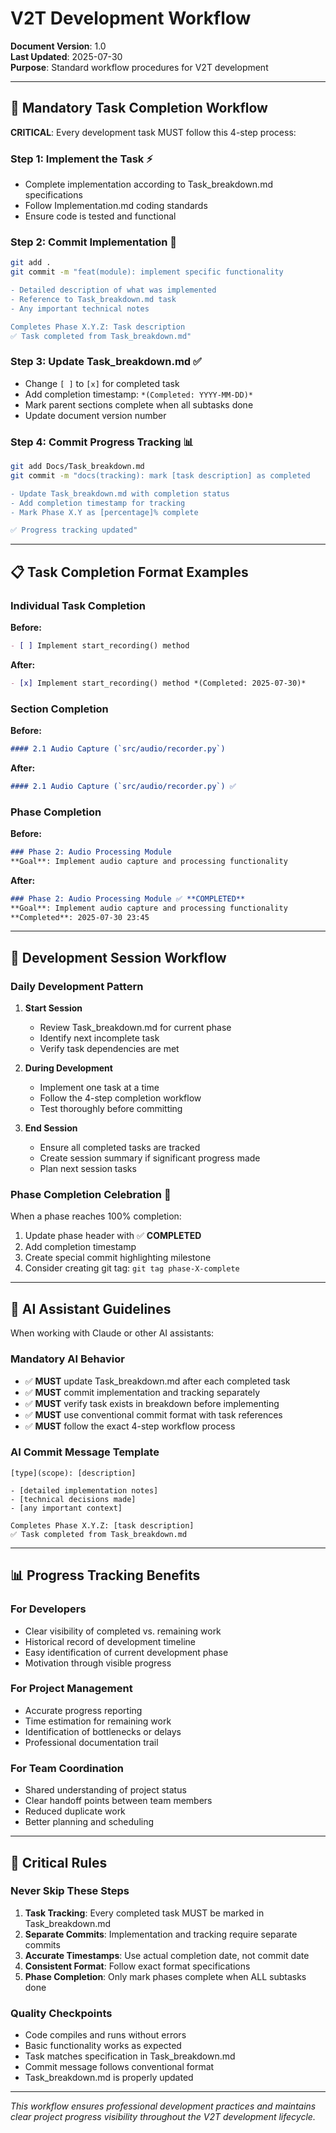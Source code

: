 # V2T Development Workflow

**Document Version**: 1.0  
**Last Updated**: 2025-07-30  
**Purpose**: Standard workflow procedures for V2T development

---

## 🔄 **Mandatory Task Completion Workflow**

**CRITICAL**: Every development task MUST follow this 4-step process:

### Step 1: Implement the Task ⚡
- Complete implementation according to Task_breakdown.md specifications
- Follow Implementation.md coding standards
- Ensure code is tested and functional

### Step 2: Commit Implementation 📝
```bash
git add .
git commit -m "feat(module): implement specific functionality

- Detailed description of what was implemented
- Reference to Task_breakdown.md task
- Any important technical notes

Completes Phase X.Y.Z: Task description
✅ Task completed from Task_breakdown.md"
```

### Step 3: Update Task_breakdown.md ✅
- Change `[ ]` to `[x]` for completed task
- Add completion timestamp: `*(Completed: YYYY-MM-DD)*`
- Mark parent sections complete when all subtasks done
- Update document version number

### Step 4: Commit Progress Tracking 📊
```bash
git add Docs/Task_breakdown.md
git commit -m "docs(tracking): mark [task description] as completed

- Update Task_breakdown.md with completion status
- Add completion timestamp for tracking
- Mark Phase X.Y as [percentage]% complete

✅ Progress tracking updated"
```

---

## 📋 **Task Completion Format Examples**

### Individual Task Completion
**Before:**
```markdown
- [ ] Implement start_recording() method
```

**After:**
```markdown
- [x] Implement start_recording() method *(Completed: 2025-07-30)*
```

### Section Completion
**Before:**
```markdown
#### 2.1 Audio Capture (`src/audio/recorder.py`)
```

**After:**
```markdown
#### 2.1 Audio Capture (`src/audio/recorder.py`) ✅
```

### Phase Completion
**Before:**
```markdown
### Phase 2: Audio Processing Module
**Goal**: Implement audio capture and processing functionality
```

**After:**
```markdown
### Phase 2: Audio Processing Module ✅ **COMPLETED**
**Goal**: Implement audio capture and processing functionality
**Completed**: 2025-07-30 23:45
```

---

## 🎯 **Development Session Workflow**

### Daily Development Pattern
1. **Start Session**
   - Review Task_breakdown.md for current phase
   - Identify next incomplete task
   - Verify task dependencies are met

2. **During Development**
   - Implement one task at a time
   - Follow the 4-step completion workflow
   - Test thoroughly before committing

3. **End Session**
   - Ensure all completed tasks are tracked
   - Create session summary if significant progress made
   - Plan next session tasks

### Phase Completion Celebration 🎉
When a phase reaches 100% completion:
1. Update phase header with ✅ **COMPLETED**
2. Add completion timestamp
3. Create special commit highlighting milestone
4. Consider creating git tag: `git tag phase-X-complete`

---

## 🤖 **AI Assistant Guidelines**

When working with Claude or other AI assistants:

### Mandatory AI Behavior
- ✅ **MUST** update Task_breakdown.md after each completed task
- ✅ **MUST** commit implementation and tracking separately
- ✅ **MUST** verify task exists in breakdown before implementing
- ✅ **MUST** use conventional commit format with task references
- ✅ **MUST** follow the exact 4-step workflow process

### AI Commit Message Template
```
[type](scope): [description]

- [detailed implementation notes]
- [technical decisions made]
- [any important context]

Completes Phase X.Y.Z: [task description]
✅ Task completed from Task_breakdown.md
```

---

## 📊 **Progress Tracking Benefits**

### For Developers
- Clear visibility of completed vs. remaining work
- Historical record of development timeline
- Easy identification of current development phase
- Motivation through visible progress

### For Project Management
- Accurate progress reporting
- Time estimation for remaining work
- Identification of bottlenecks or delays
- Professional documentation trail

### For Team Coordination
- Shared understanding of project status
- Clear handoff points between team members
- Reduced duplicate work
- Better planning and scheduling

---

## 🚨 **Critical Rules**

### Never Skip These Steps
1. **Task Tracking**: Every completed task MUST be marked in Task_breakdown.md
2. **Separate Commits**: Implementation and tracking require separate commits
3. **Accurate Timestamps**: Use actual completion date, not commit date
4. **Consistent Format**: Follow exact format specifications
5. **Phase Completion**: Only mark phases complete when ALL subtasks done

### Quality Checkpoints
- Code compiles and runs without errors
- Basic functionality works as expected
- Task matches specification in Task_breakdown.md
- Commit message follows conventional format
- Task_breakdown.md is properly updated

---

*This workflow ensures professional development practices and maintains clear project progress visibility throughout the V2T development lifecycle.*
